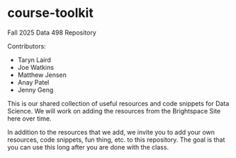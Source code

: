 # course-toolkit
Fall 2025 Data 498 Repository

Contributors:
- Taryn Laird
- Joe Watkins
- Matthew Jensen
- Anay Patel
- Jenny Geng

This is our shared collection of useful resources and code snippets for Data Science. We will work on adding the resources from the Brightspace Site here over time.

In addition to the resources that we add, we invite you to add your own resources, code snippets, fun thing, etc. to this repository. The goal is that you can use this long after you are done with the class. 
